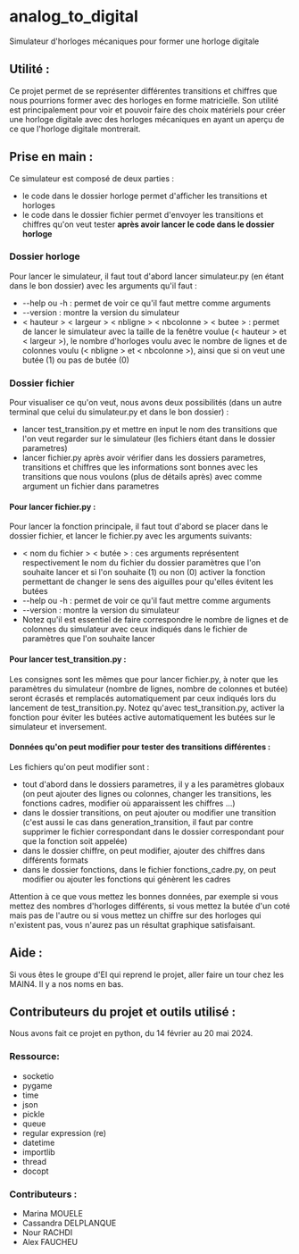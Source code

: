 # analog_to_digital
Simulateur d'horloges mécaniques pour former une horloge digitale

## Utilité :

Ce projet permet de se représenter différentes transitions et chiffres que nous pourrions former avec des horloges en forme matricielle. Son utilité est principalement pour voir et pouvoir faire des choix matériels pour créer une horloge digitale avec des horloges mécaniques en ayant un aperçu de ce que l'horloge digitale montrerait.

## Prise en main :

Ce simulateur est composé de deux parties :
<ul>
<li>le code dans le dossier horloge permet d'afficher les transitions et horloges</li>
<li>le code dans le dossier fichier permet d'envoyer les transitions et chiffres qu'on veut tester <b>après avoir lancer le code dans le dossier horloge</b></li>
</ul>

### Dossier horloge

Pour lancer le simulateur, il faut tout d'abord lancer simulateur.py (en étant dans le bon dossier) avec les arguments qu'il faut :
<ul>
<li>--help ou -h : permet de voir ce qu'il faut mettre comme arguments</li>
<li>--version : montre la version du simulateur</li>
<li>< hauteur > < largeur > < nbligne > < nbcolonne > < butee > : permet de lancer le simulateur avec la taille de la fenêtre voulue (< hauteur > et < largeur >), le nombre d'horloges voulu avec le nombre de lignes et de colonnes voulu (< nbligne > et < nbcolonne >), ainsi que si on veut une butée (1) ou pas de butée (0)</li>
</ul>

### Dossier fichier

Pour visualiser ce qu'on veut, nous avons deux possibilités (dans un autre terminal que celui du simulateur.py et dans le bon dossier) :
<ul>
<li>lancer test_transition.py et mettre en input le nom des transitions que l'on veut regarder sur le simulateur (les fichiers étant dans le dossier parametres)</li>
<li>lancer fichier.py après avoir vérifier dans les dossiers parametres, transitions et chiffres que les informations sont bonnes avec les transitions que nous voulons (plus de détails après) avec comme argument un fichier dans parametres</li>
</ul>

#### Pour lancer fichier.py :

Pour lancer la fonction principale, il faut tout d'abord se placer dans le dossier fichier, et lancer le fichier.py avec les arguments suivants:
<ul>
<li> < nom du fichier >  < butée > : ces arguments représentent respectivement le nom du fichier du dossier paramètres que l'on souhaite lancer et si l'on souhaite (1) ou non (0) activer la fonction permettant de changer le sens des aiguilles pour qu'elles évitent les butées</li>
<li>--help ou -h : permet de voir ce qu'il faut mettre comme arguments</li>
<li>--version : montre la version du simulateur</li>
<li>Notez qu'il est essentiel de faire correspondre le nombre de lignes et de colonnes du simulateur avec ceux indiqués dans le fichier de paramètres que l'on souhaite lancer</li>
</ul>

#### Pour lancer test_transition.py :

Les consignes sont les mêmes que pour lancer fichier.py, à noter que les paramètres du simulateur (nombre de lignes, nombre de colonnes et butée) seront écrasés et remplacés automatiquement par ceux indiqués lors du lancement de test_transition.py.
Notez qu'avec test_transition.py, activer la fonction pour éviter les butées active automatiquement les butées sur le simulateur et inversement.

#### Données qu'on peut modifier pour tester des transitions différentes :

Les fichiers qu'on peut modifier sont :
<ul>
  <li>tout d'abord dans le dossiers parametres, il y a les paramètres globaux (on peut ajouter des lignes ou colonnes, changer les transitions, les fonctions cadres, modifier où apparaissent les chiffres ...)</li>
  <li>dans le dossier transitions, on peut ajouter ou modifier une transition (c'est aussi le cas dans generation_transition, il faut par contre supprimer le fichier correspondant dans le dossier correspondant pour que la fonction soit appelée)</li>
  <li>dans le dossier chiffre, on peut modifier, ajouter des chiffres dans différents formats</li>
  <li>dans le dossier fonctions, dans le fichier fonctions_cadre.py, on peut modifier ou ajouter les fonctions qui génèrent les cadres</li>
</ul>
Attention à ce que vous mettez les bonnes données, par exemple si vous mettez des nombres d'horloges différents, si vous mettez la butée d'un coté mais pas de l'autre ou si vous mettez un chiffre sur des horloges qui n'existent pas, vous n'aurez pas un résultat graphique satisfaisant.

## Aide :

Si vous êtes le groupe d'EI qui reprend le projet, aller faire un tour chez les MAIN4. Il y a nos noms en bas.  

## Contributeurs du projet et outils utilisé :
Nous avons fait ce projet en python, du 14 février au 20 mai 2024.

### Ressource:
<ul>
  <li>socketio</li>
  <li>pygame</li>
  <li>time</li>
  <li>json</li>
  <li>pickle</li>
  <li>queue</li>
  <li>regular expression (re)</li>
  <li>datetime</li>
  <li>importlib</li>
  <li>thread</li>
  <li>docopt</li>
</ul>

### Contributeurs :
<ul>
<li>Marina MOUELE</li>
<li>Cassandra DELPLANQUE</li>
<li>Nour RACHDI</li>
<li>Alex FAUCHEU</li>
</ul>
